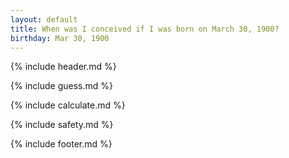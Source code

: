 ```yaml
---
layout: default
title: When was I conceived if I was born on March 30, 1900?
birthday: Mar 30, 1900
---
```


{% include header.md %}

{% include guess.md %}

{% include calculate.md %}

{% include safety.md %}

{% include footer.md %}



